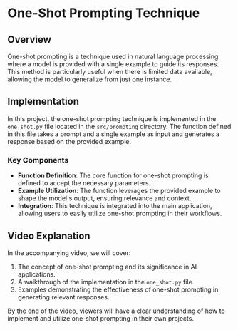 # One-Shot Prompting Technique

## Overview
One-shot prompting is a technique used in natural language processing where a model is provided with a single example to guide its responses. This method is particularly useful when there is limited data available, allowing the model to generalize from just one instance.

## Implementation
In this project, the one-shot prompting technique is implemented in the `one_shot.py` file located in the `src/prompting` directory. The function defined in this file takes a prompt and a single example as input and generates a response based on the provided example.

### Key Components
- **Function Definition**: The core function for one-shot prompting is defined to accept the necessary parameters.
- **Example Utilization**: The function leverages the provided example to shape the model's output, ensuring relevance and context.
- **Integration**: This technique is integrated into the main application, allowing users to easily utilize one-shot prompting in their workflows.

## Video Explanation
In the accompanying video, we will cover:
1. The concept of one-shot prompting and its significance in AI applications.
2. A walkthrough of the implementation in the `one_shot.py` file.
3. Examples demonstrating the effectiveness of one-shot prompting in generating relevant responses.

By the end of the video, viewers will have a clear understanding of how to implement and utilize one-shot prompting in their own projects.